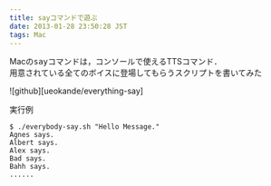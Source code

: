 ```yaml
---
title: sayコマンドで遊ぶ
date: 2013-01-28 23:50:28 JST
tags: Mac
---
```


Macの<span style="font-family:monospace">say</span>コマンドは，コンソールで使えるTTSコマンド．  
用意されている全てのボイスに登場してもらうスクリプトを書いてみた

![github][ueokande/everything-say]

実行例

```
$ ./everybody-say.sh "Hello Message."
Agnes says.
Albert says.
Alex says.
Bad says.
Bahh says.
......
```

